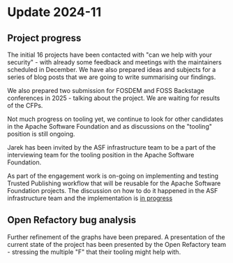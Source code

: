 # Update 2024-11

## Project progress

The initial 16 projects have been contacted with "can we help with your security" - with already
some feedback and meetings with the maintainers scheduled in December. We have also prepared ideas and
subjects for a series of blog posts that we are going to write summarising our findings.

We also prepared two submission for FOSDEM and FOSS Backstage conferences in 2025 - talking about the
project. We are waiting for results of the CFPs.

Not much progress on tooling yet, we continue to look for other candidates in the Apache Software Foundation
and as discussions on the "tooling" position is still ongoing.

Jarek has been invited by the ASF infrastructure team to be a part of the interviewing team for the tooling
position in the Apache Software Foundation.

As part of the engagement work is on-going on implementing and testing Trusted Publishing workflow that will
be reusable for the Apache Software Foundation projects. The discussion on how to do it happened in the
ASF infrastructure team and the implementation is
[in progress](https://github.com/gopidesupavan/gh-svn-pypi-publisher/pull/1)

## Open Refactory bug analysis

Further refinement of the graphs have been prepared. A presentation of the current state of the project
has been presented by the Open Refactory team - stressing the multiple "F" that their tooling might help with.


